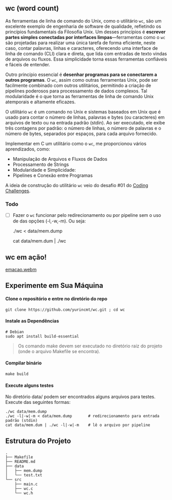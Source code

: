 ## wc (word count)

As ferramentas de linha de comando do Unix, como o utilitário `wc`, são um excelente exemplo de engenharia de software de qualidade, refletindo os princípios fundamentais da Filosofia Unix. Um desses princípios é **escrever partes simples conectadas por interfaces limpas**—ferramentas como o `wc` são projetadas para realizar uma única tarefa de forma eficiente, neste caso, contar palavras, linhas e caracteres, oferecendo uma interface de linha de comando (CLI) clara e direta, que lida com entradas de texto vindas de arquivos ou fluxos. Essa simplicidade torna essas ferramentas confiáveis e fáceis de entender.

Outro princípio essencial é **desenhar programas para se conectarem a outros programas**. O `wc`, assim como outras ferramentas Unix, pode ser facilmente combinado com outros utilitários, permitindo a criação de pipelines poderosos para processamento de dados complexos. Tal modularidade é o que torna as ferramentas de linha de comando Unix atemporais e altamente eficazes.

O utilitário `wc` é um comando no Unix e sistemas baseados em Unix que é usado para contar o número de linhas, palavras e bytes (ou caracteres) em arquivos de texto ou na entrada padrão (stdin). Ao ser executado, ele exibe três contagens por padrão: o número de linhas, o número de palavras e o número de bytes, separados por espaços, para cada arquivo fornecido.

Implementar em C um utilitário como o `wc`, me proporcionou vários aprendizados, como:

- Manipulação de Arquivos e Fluxos de Dados
- Processamento de Strings
- Modularidade e Simplicidade:
- Pipelines e Conexão entre Programas

A ideia de construção do utilitário `wc` veio do desafio #01 do [Coding Challenges](https://codingchallenges.fyi/challenges/challenge-wc).

### Todo

- [ ] Fazer o `wc` funcionar pelo redirecionamento ou por pipeline sem o uso de das opções (-l,-w,-m). Ou seja:

    ./wc < data/mem.dump
    
    cat data/mem.dum | ./wc

## wc em ação!

[emacao.webm](https://github.com/user-attachments/assets/67967934-1e43-4128-ba92-25681f1a0995)


## Experimente em Sua Máquina

#### Clone o repositório e entre no diretório do repo

    git clone https://github.com/yurincmt/wc.git ; cd wc

#### Instale as Dependências

    # Debian
    sudo apt install build-essential

> Os comando make devem ser executado no diretório raiz do projeto (onde o arquivo Makefile se encontra).

#### Compilar binário

    make build

#### Execute alguns testes

No diretório data/ podem ser encontrados alguns arquivos para testes. Execute das seguintes formas:

    ./wc data/mem.dump
    ./wc -l|-w|-m < data/mem.dump       # redirecionamento para entrada padrão (stdin)
    cat data/mem.dum | ./wc -l|-w|-m    # lê o arquivo por pipeline

## Estrutura do Projeto

    .
    ├── Makefile
    ├── README.md
    ├── data
    │   ├── mem.dump
    │   └── test.txt
    └── src
        ├── main.c
        ├── wc.c
        └── wc.h
